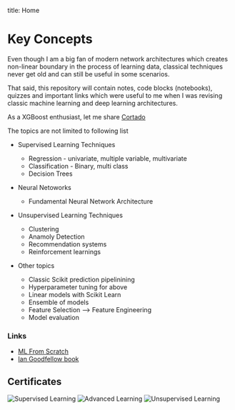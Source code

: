 title: Home


# Key Concepts


Even though I am a big fan of modern network architectures which creates non-linear boundary in the process of learning data, classical techniques never get old and can still be useful in some scenarios. 

That said, this repository will contain notes, code blocks (notebooks), quizzes and important links which were useful to me when I was revising classic machine learning and deep learning architectures. 

As a XGBoost enthusiast, let me share [Cortado](https://github.com/Statfactory/cortado)

The topics are not limited to following list

- Supervised Learning Techniques
    - Regression - univariate, multiple variable, multivariate
    - Classification - Binary, multi class
    - Decision Trees

- Neural Netoworks
    - Fundamental Neural Network Architecture

- Unsupervised Learning Techniques
    - Clustering
    - Anamoly Detection
    - Recommendation systems
    - Reinforcement learnings

- Other topics
    - Classic Scikit prediction pipelinining
    - Hyperparameter tuning for above
    - Linear models with Scikit Learn
    - Ensemble of models
    - Feature Selection --> Feature Engineering
    - Model evaluation

### Links

- [ML From Scratch](https://github.com/eriklindernoren/ML-From-Scratch/tree/master/mlfromscratch)
- [Ian Goodfellow book](https://www.deeplearningbook.org/)

## Certificates

![Supervised Learning](/Certificates/supervised_certificate.png)
![Advanced Learning](/Certificates/advanced_certificate.png)
![Unsupervised Learning](/Certificates/unsupervised.png)